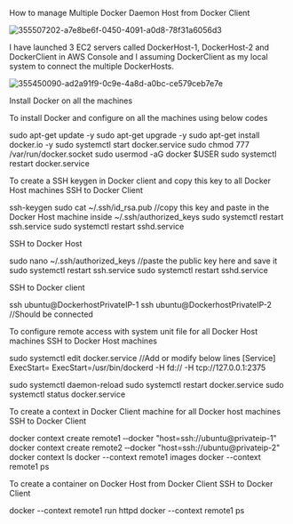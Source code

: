 How to manage Multiple Docker Daemon Host from Docker Client

![355507202-a7e8be6f-0450-4091-a0d8-78f31a6056d3](https://github.com/user-attachments/assets/506ec0c7-9520-4aa9-93b6-0adbac6a9d68)


I have launched 3 EC2 servers called DockerHost-1, DockerHost-2 and DockerClient in AWS Console and I assuming DockerClient as my local system to connect the multiple DockerHosts.

![355450090-ad2a91f9-0c9e-4a8d-a0bc-ce579ceb7e7e](https://github.com/user-attachments/assets/a5976566-cc0a-462a-8394-a69c4ade7c68)

Install Docker on all the machines

To install Docker and configure on all the machines using below codes

sudo apt-get update -y
sudo apt-get upgrade -y
sudo apt-get install docker.io -y
sudo systemctl start docker.service
sudo chmod 777 /var/run/docker.socket
sudo usermod -aG docker $USER
sudo systemctl restart docker.service

To create a SSH keygen in Docker client and copy this key to all Docker Host machines
SSH to Docker Client

ssh-keygen
sudo cat ~/.ssh/id_rsa.pub
//copy this key and paste in the Docker Host machine inside ~/.ssh/authorized_keys
sudo systemctl restart ssh.service
sudo systemctl restart sshd.service

SSH to Docker Host

sudo nano ~/.ssh/authorized_keys
//paste the public key here and save it
sudo systemctl restart ssh.service
sudo systemctl restart sshd.service

SSH to Docker client

ssh ubuntu@DockerhostPrivateIP-1
ssh ubuntu@DockerhostPrivateIP-2
//Should be connected

To configure remote access with system unit file for all Docker Host machines
SSH to Docker Host machines

sudo systemctl edit docker.service
//Add or modify below lines
[Service]
ExecStart=
ExecStart=/usr/bin/dockerd -H fd:// -H tcp://127.0.0.1:2375

sudo systemctl daemon-reload
sudo systemctl restart docker.service
sudo systemctl status docker.service

To create a context in Docker Client machine for all Docker host machines
SSH to Docker Client

docker context create <any name of host> remote1 ‐‐docker "host=ssh://ubuntu@privateip-1"
docker context create <any name of host> remote2 ‐‐docker "host=ssh://ubuntu@privateip-2"
docker context ls
docker --context remote1 images
docker --context remote1 ps

To create a container on Docker Host from Docker Client
SSH to Docker Client

docker --context remote1 run httpd
docker --context remote1 ps

